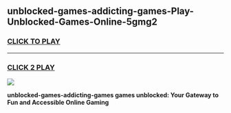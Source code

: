 
## unblocked-games-addicting-games-Play-Unblocked-Games-Online-5gmg2
<h3>
<a href="https://premium76.site?title=unblocked-games-addicting-games&ref=25A">CLICK TO PLAY</a></h3>
<hr>

<h3>
<a href="https://premium76.site?title=unblocked-games-addicting-games&ref=25A">CLICK 2 PLAY</a>
  
</h3>

<a href="https://premium76.site?title=unblocked-games-addicting-games&ref=25A"><img src="https://clearcache.store/games.png"></a>


**unblocked-games-addicting-games games unblocked: Your Gateway to Fun and Accessible Online Gaming**
